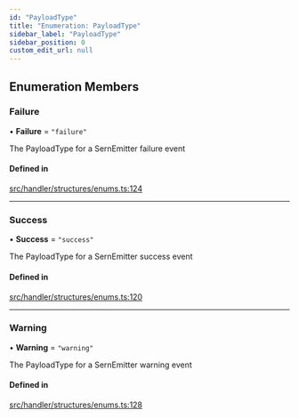 ```yaml
---
id: "PayloadType"
title: "Enumeration: PayloadType"
sidebar_label: "PayloadType"
sidebar_position: 0
custom_edit_url: null
---
```


## Enumeration Members

### Failure

• **Failure** = ``"failure"``

The PayloadType for a SernEmitter failure event

#### Defined in

[src/handler/structures/enums.ts:124](https://github.com/sern-handler/handler/blob/404a8c7/src/handler/structures/enums.ts#L124)

___

### Success

• **Success** = ``"success"``

The PayloadType for a SernEmitter success event

#### Defined in

[src/handler/structures/enums.ts:120](https://github.com/sern-handler/handler/blob/404a8c7/src/handler/structures/enums.ts#L120)

___

### Warning

• **Warning** = ``"warning"``

The PayloadType for a SernEmitter warning event

#### Defined in

[src/handler/structures/enums.ts:128](https://github.com/sern-handler/handler/blob/404a8c7/src/handler/structures/enums.ts#L128)
